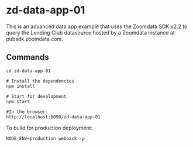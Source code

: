 # zd-data-app-01

This is an advanced data app example that uses the Zoomdata SDK v2.2 to query the Lending Club datasource hosted by a Zoomdata instance at pubsdk.zoomdata.com.

## Commands

```
cd zd-data-app-01

# Install the dependencies
npm install

# Start for development
npm start

#In the browser:
http://localhost:8090/zd-data-app-01
```

To build for production deployment:

```
NODE_ENV=production webpack -p
```
